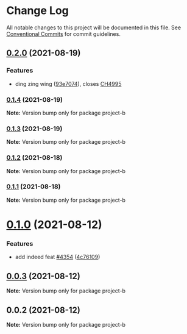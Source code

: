 # Change Log

All notable changes to this project will be documented in this file.
See [Conventional Commits](https://conventionalcommits.org) for commit guidelines.

## [0.2.0](https://github.com/oqx/lerna-example/compare/project-b@0.1.4...project-b@0.2.0) (2021-08-19)


### Features

* ding zing wing ([93e7074](https://github.com/oqx/lerna-example/commit/93e70747ded3d8302ae07f2cd264fb7ca708e149)), closes [CH4995](https://app.clubhouse.io/curbee/story/4995)



### [0.1.4](https://github.com/oqx/lerna-example/compare/project-b@0.1.3...project-b@0.1.4) (2021-08-19)

**Note:** Version bump only for package project-b





### [0.1.3](https://github.com/oqx/lerna-example/compare/project-b@0.1.2...project-b@0.1.3) (2021-08-19)

**Note:** Version bump only for package project-b





### [0.1.2](https://github.com/oqx/lerna-example/compare/project-b@0.1.1...project-b@0.1.2) (2021-08-18)

**Note:** Version bump only for package project-b





### [0.1.1](https://github.com/oqx/lerna-example/compare/project-b@0.1.0...project-b@0.1.1) (2021-08-18)

**Note:** Version bump only for package project-b





# [0.1.0](https://github.com/oqx/lerna-example/compare/project-b@0.0.3...project-b@0.1.0) (2021-08-12)


### Features

* add indeed feat [#4354](https://github.com/oqx/lerna-example/issues/4354) ([4c76109](https://github.com/oqx/lerna-example/commit/4c76109ca7b500fd2cf038b32cd55e93d7cbb570))





## [0.0.3](https://github.com/oqx/lerna-example/compare/project-b@0.0.2...project-b@0.0.3) (2021-08-12)

**Note:** Version bump only for package project-b





## 0.0.2 (2021-08-12)

**Note:** Version bump only for package project-b
